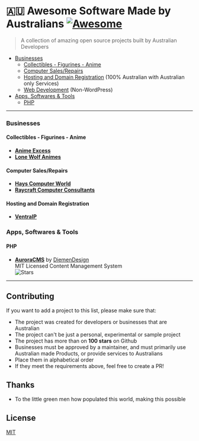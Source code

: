# :australia: Awesome Software Made by Australians [![Awesome](https://awesome.re/badge.svg)](https://awesome.re)

> A collection of amazing open source projects built by Australian Developers

- [Businesses](#biz)
  - [Collectibles - Figurines - Anime](#biz-collectibles)
  - [Computer Sales/Repairs](#biz-sales)
  - [Hosting and Domain Registration](#biz-hosting) (100% Australian with Australian only Services)
  - [Web Development](#biz-web) (Non-WordPress)
- [Apps, Softwares & Tools](#apps)
  - [PHP](#apps-php)

<hr>

<a name="biz"></a>
### Businesses
<a name="biz-collectibles)"></a>
#### Collectibles - Figurines - Anime
- **[Anime Excess](https://animeexcess.com.au/)**
- **[Lone Wolf Animes](https://lonewolfanime.com.au/)**
<a name="biz-sale"></a>
#### Computer Sales/Repairs
 - **[Hays Computer World](https://hayscomputerworld.com.au/)**
 - **[Raycraft Computer Consultants](https://raycraft.com.au/)**
<a name="biz-hosting"></a>
#### Hosting and Domain Registration
- **[VentraIP](https://ventraip.com.au/)**

<a name="apps"></a>
### Apps, Softwares & Tools
<a name="apps-php"></a>
#### PHP
- **[AuroraCMS](https://github.com/diemendesign/AuroraCMS)** by [DiemenDesign](https://github.com/diemendesign)  
  MIT Licensed Content Management System  
  ![Stars](https://img.shields.io/github/stars/diemendesign/AuroraCMS?style=flat-square)

<hr>

## Contributing

If you want to add a project to this list, please make sure that:

- The project was created for developers or businesses that are Australian
- The project can't be just a personal, experimental or sample project
- The project has more than on **100 stars** on Github
- Businesses must be approved by a maintainer, and must primarily use Australian made Products, or provide services to Australians
- Place them in alphabetical order
- If they meet the requirements above, feel free to create a PR!

## Thanks
- To the little green men how populated this world, making this possible

## License

[MIT](/license)
